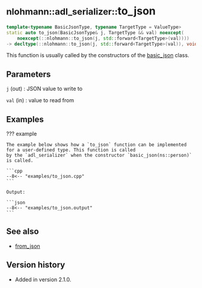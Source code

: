 # <small>nlohmann::adl_serializer::</small>to_json

```cpp
template<typename BasicJsonType, typename TargetType = ValueType>
static auto to_json(BasicJsonType& j, TargetType && val) noexcept(
    noexcept(::nlohmann::to_json(j, std::forward<TargetType>(val))))
-> decltype(::nlohmann::to_json(j, std::forward<TargetType>(val)), void())
```

This function is usually called by the constructors of the [basic_json](../basic_json) class.

## Parameters

`j` (out)
:   JSON value to write to

`val` (in)
:   value to read from

## Examples

??? example

    The example below shows how a `to_json` function can be implemented for a user-defined type. This function is called
    by the `adl_serializer` when the constructor `basic_json(ns::person)` is called.
        
    ```cpp
    --8<-- "examples/to_json.cpp"
    ```
    
    Output:
    
    ```json
    --8<-- "examples/to_json.output"
    ```

## See also

- [from_json](from_json.md)

## Version history

- Added in version 2.1.0.
